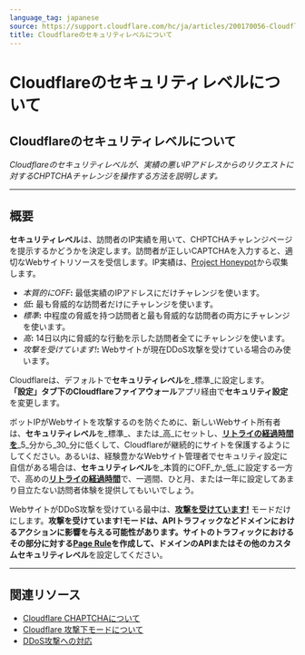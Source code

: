```yaml
---
language_tag: japanese
source: https://support.cloudflare.com/hc/ja/articles/200170056-Cloudflare%E3%81%AE%E3%82%BB%E3%82%AD%E3%83%A5%E3%83%AA%E3%83%86%E3%82%A3%E3%83%AC%E3%83%99%E3%83%AB%E3%81%AB%E3%81%A4%E3%81%84%E3%81%A6
title: Cloudflareのセキュリティレベルについて
---
```


# Cloudflareのセキュリティレベルについて

## Cloudflareのセキュリティレベルについて

_Cloudflareのセキュリティレベルが、実績の悪いIPアドレスからのリクエストに対するCHPTCHAチャレンジを操作する方法を説明します。_

___

## 概要

**セキュリティレベル**は、訪問者のIP実績を用いて、CHPTCHAチャレンジページを提示するかどうかを決定します。訪問者が正しいCAPTCHAを入力すると、適切なWebサイトリソースを受信します。IP実績は、[Project Honeypot](https://www.projecthoneypot.org/)から収集します。

-   _本質的にOFF_**:** 最低実績のIPアドレスにだけチャレンジを使います。
-   _低_**:** 最も脅威的な訪問者だけにチャレンジを使います。
-   _標準_**:** 中程度の脅威を持つ訪問者と最も脅威的な訪問者の両方にチャレンジを使います。
-   _高_**:** 14日以内に脅威的な行動を示した訪問者全てにチャレンジを使います。
-   _攻撃を受けています!_**:** Webサイトが現在DDoS攻撃を受けている場合のみ使います。

Cloudflareは、デフォルトで**セキュリティレベル**を_標準_に設定します。**「設定」**タブ下のCloudflare**ファイアウォール**アプリ経由で**セキュリティ設定**を変更します。

ボットIPがWebサイトを攻撃するのを防ぐために、新しいWebサイト所有者は、**セキュリティレベル**を_標準_、または_高_にセットし、[**リトライの経過時間を**](https://support.cloudflare.com/hc/articles/200170136#2dwCrNWIMnNJDP6AVjEQ3e)_5_分から_30_分に低くして、Cloudflareが継続的にサイトを保護するようにしてください。あるいは、経験豊かなWebサイト管理者でセキュリティ設定に自信がある場合は、**セキュリティレベル**を_本質的にOFF_か_低_に設定する一方で、高めの[**リトライの経過時間**](https://support.cloudflare.com/hc/articles/200170136#2dwCrNWIMnNJDP6AVjEQ3e)で、一週間、ひと月、または一年に設定してあまり目立たない訪問者体験を提供してもいいでしょう。

WebサイトがDDoS攻撃を受けている最中は、[**攻撃を受けています!**](https://support.cloudflare.com/hc/articles/200170076) モードだけにします。**攻撃を受けています!**モードは、APIトラフィックなどドメインにおけるアクションに影響を与える可能性があります。サイトのトラフィックにおけるその部分に対する[**Page Rule**](https://support.cloudflare.com/hc/en-us/articles/200172336-How-do-I-create-a-PageRule-)を作成して、ドメインのAPIまたはその他のカスタム**セキュリティレベル**を設定してください。

___

## 関連リソース

-   [Cloudflare CHAPTCHAについて](https://support.cloudflare.com/hc/articles/200170136)
-   [Cloudflare 攻撃下モードについて](https://support.cloudflare.com/hc/articles/200170076)
-   [DDoS攻撃への対応](https://support.cloudflare.com/hc/articles/200170196)
